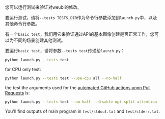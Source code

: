 您可以运行测试来验证对weubi的修改。

要运行测试，请将`--tests TESTS_DIR`作为命令行参数添加到`launch.py`中，以及其他命令行参数。

有一个`basic test`，我们用它来验证通过API的基本图像创建是否正常工作，您可以为不同的场景创建其他测试。

要运行`basic test`，请将参数`--tests test`传递给`launch.py`：

```sh
python launch.py --tests test
```
for CPU only test:
```sh
python launch.py --tests test --use-cpu all --no-half
```
the test the arguments used for the [automated GitHub actions upon Pull Requests](https://github.com/AUTOMATIC1111/stable-diffusion-webui/blob/master/.github/workflows/run_tests.yaml) is:
```sh
python launch.py --tests test --no-half --disable-opt-split-attention --use-cpu all --skip-torch-cuda-test
```

You'll find outputs of main program in `test/stdout.txt` and `test/stderr.txt`.
